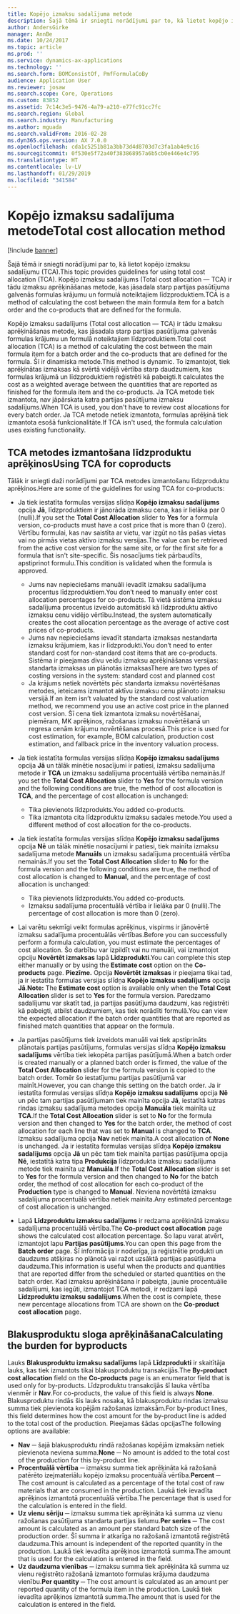 ```yaml
---
title: Kopējo izmaksu sadalījuma metode
description: Šajā tēmā ir sniegti norādījumi par to, kā lietot kopējo izmaksu sadalījumu (TCA). Kopējo izmaksu sadalījums (Total cost allocation — TCA) ir tādu izmaksu aprēķināšanas metode, kas jāsadala starp partijas pasūtījuma galvenās formulas krājumu un formulā noteiktajiem līdzproduktiem.
author: AndersGirke
manager: AnnBe
ms.date: 10/24/2017
ms.topic: article
ms.prod: ''
ms.service: dynamics-ax-applications
ms.technology: ''
ms.search.form: BOMConsistOf, PmfFormulaCoBy
audience: Application User
ms.reviewer: josaw
ms.search.scope: Core, Operations
ms.custom: 83852
ms.assetid: 7c14c3e5-9476-4a79-a210-e77fc91cc7fc
ms.search.region: Global
ms.search.industry: Manufacturing
ms.author: mguada
ms.search.validFrom: 2016-02-28
ms.dyn365.ops.version: AX 7.0.0
ms.openlocfilehash: cda1c5251b81a3bb73d4d8703d7c3fa1ab4e9c16
ms.sourcegitcommit: 0f530e5f72a40f383868957a6b5cb0e446e4c795
ms.translationtype: HT
ms.contentlocale: lv-LV
ms.lasthandoff: 01/29/2019
ms.locfileid: "341584"
---
```

# <a name="total-cost-allocation-method"></a><span data-ttu-id="87500-104">Kopējo izmaksu sadalījuma metode</span><span class="sxs-lookup"><span data-stu-id="87500-104">Total cost allocation method</span></span>

[!include [banner](../includes/banner.md)]

<span data-ttu-id="87500-105">Šajā tēmā ir sniegti norādījumi par to, kā lietot kopējo izmaksu sadalījumu (TCA).</span><span class="sxs-lookup"><span data-stu-id="87500-105">This topic provides guidelines for using total cost allocation (TCA).</span></span> <span data-ttu-id="87500-106">Kopējo izmaksu sadalījums (Total cost allocation — TCA) ir tādu izmaksu aprēķināšanas metode, kas jāsadala starp partijas pasūtījuma galvenās formulas krājumu un formulā noteiktajiem līdzproduktiem.</span><span class="sxs-lookup"><span data-stu-id="87500-106">TCA is a method of calculating the cost between the main formula item for a batch order and the co-products that are defined for the formula.</span></span>

<span data-ttu-id="87500-107">Kopējo izmaksu sadalījums (Total cost allocation — TCA) ir tādu izmaksu aprēķināšanas metode, kas jāsadala starp partijas pasūtījuma galvenās formulas krājumu un formulā noteiktajiem līdzproduktiem.</span><span class="sxs-lookup"><span data-stu-id="87500-107">Total cost allocation (TCA) is a method of calculating the cost between the main formula item for a batch order and the co-products that are defined for the formula.</span></span> <span data-ttu-id="87500-108">Šī ir dinamiska metode.</span><span class="sxs-lookup"><span data-stu-id="87500-108">This method is dynamic.</span></span> <span data-ttu-id="87500-109">To izmantojot, tiek aprēķinātas izmaksas kā svērtā vidējā vērtība starp daudzumiem, kas formulas krājumā un līdzproduktiem reģistrēti kā pabeigti.</span><span class="sxs-lookup"><span data-stu-id="87500-109">It calculates the cost as a weighted average between the quantities that are reported as finished for the formula item and the co-products.</span></span> <span data-ttu-id="87500-110">Ja TCA metode tiek izmantota, nav jāpārskata katra partijas pasūtījuma izmaksu sadalījums.</span><span class="sxs-lookup"><span data-stu-id="87500-110">When TCA is used, you don't have to review cost allocations for every batch order.</span></span> <span data-ttu-id="87500-111">Ja TCA metode netiek izmantota, formulas aprēķinā tiek izmantota esošā funkcionalitāte.</span><span class="sxs-lookup"><span data-stu-id="87500-111">If TCA isn't used, the formula calculation uses existing functionality.</span></span>

## <a name="using-tca-for-coproducts"></a><span data-ttu-id="87500-112">TCA metodes izmantošana līdzproduktu aprēķinos</span><span class="sxs-lookup"><span data-stu-id="87500-112">Using TCA for coproducts</span></span>
<span data-ttu-id="87500-113">Tālāk ir sniegti daži norādījumi par TCA metodes izmantošanu līdzproduktu aprēķinos.</span><span class="sxs-lookup"><span data-stu-id="87500-113">Here are some of the guidelines for using TCA for co-products:</span></span>

-   <span data-ttu-id="87500-114">Ja tiek iestatīta formulas versijas slīdņa **Kopējo izmaksu sadalījums** opcija **Jā**, līdzproduktiem ir jānorāda izmaksu cena, kas ir lielāka par 0 (nulli).</span><span class="sxs-lookup"><span data-stu-id="87500-114">If you set the **Total Cost Allocation** slider to **Yes** for a formula version, co-products must have a cost price that is more than 0 (zero).</span></span> <span data-ttu-id="87500-115">Vērtību formulai, kas nav saistīta ar vietu, var izgūt no tās pašas vietas vai no pirmās vietas aktīvo izmaksu versijas.</span><span class="sxs-lookup"><span data-stu-id="87500-115">The value can be retrieved from the active cost version for the same site, or for the first site for a formula that isn't site-specific.</span></span> <span data-ttu-id="87500-116">Šis nosacījums tiek pārbaudīts, apstiprinot formulu.</span><span class="sxs-lookup"><span data-stu-id="87500-116">This condition is validated when the formula is approved.</span></span>

    -   <span data-ttu-id="87500-117">Jums nav nepieciešams manuāli ievadīt izmaksu sadalījuma procentus līdzproduktiem.</span><span class="sxs-lookup"><span data-stu-id="87500-117">You don’t need to manually enter cost allocation percentages for co-products.</span></span> <span data-ttu-id="87500-118">Tā vietā sistēma izmaksu sadalījuma procentus izveido automātiski kā līdzproduktu aktīvo izmaksu cenu vidējo vērtību.</span><span class="sxs-lookup"><span data-stu-id="87500-118">Instead, the system automatically creates the cost allocation percentage as the average of active cost prices of co-products.</span></span> 
    -   <span data-ttu-id="87500-119">Jums nav nepieciešams ievadīt standarta izmaksas nestandarta izmaksu krājumiem, kas ir līdzprodukti.</span><span class="sxs-lookup"><span data-stu-id="87500-119">You don’t need to enter standard cost for non-standard cost items that are co-products.</span></span> <span data-ttu-id="87500-120">Sistēma ir pieejamas divu veidu izmaksu aprēķināšanas versijas: standarta izmaksas un plānotās izmaksas</span><span class="sxs-lookup"><span data-stu-id="87500-120">There are two types of costing versions in the system: standard cost and planned cost</span></span> 
    -   <span data-ttu-id="87500-121">Ja krājums netiek novērtēts pēc standarta izmaksu novērtēšanas metodes, ieteicams izmantot aktīvu izmaksu cenu plānoto izmaksu versijā.</span><span class="sxs-lookup"><span data-stu-id="87500-121">If an item isn’t valuated by the standard cost valuation method, we recommend you use an active cost price in the planned cost version.</span></span> <span data-ttu-id="87500-122">Šī cena tiek izmantota izmaksu novērtēšanai, piemēram, MK aprēķinos, ražošanas izmaksu novērtēšanā un regresa cenām krājumu novērtēšanas procesā.</span><span class="sxs-lookup"><span data-stu-id="87500-122">This price is used for cost estimation, for example, BOM calculation, production cost estimation, and fallback price in the inventory valuation process.</span></span> 

-   <span data-ttu-id="87500-123">Ja tiek iestatīta formulas versijas slīdņa **Kopējo izmaksu sadalījums** opcija **Jā** un tālāk minētie nosacījumi ir patiesi, izmaksu sadalījuma metode ir **TCA** un izmaksu sadalījuma procentuālā vērtība nemainās.</span><span class="sxs-lookup"><span data-stu-id="87500-123">If you set the **Total Cost Allocation** slider to **Yes** for the formula version and the following conditions are true, the method of cost allocation is **TCA**, and the percentage of cost allocation is unchanged:</span></span>
    -   <span data-ttu-id="87500-124">Tika pievienots līdzprodukts.</span><span class="sxs-lookup"><span data-stu-id="87500-124">You added co-products.</span></span>
    -   <span data-ttu-id="87500-125">Tika izmantota cita līdzproduktu izmaksu sadales metode.</span><span class="sxs-lookup"><span data-stu-id="87500-125">You used a different method of cost allocation for the co-products.</span></span>
-   <span data-ttu-id="87500-126">Ja tiek iestatīta formulas versijas slīdņa **Kopējo izmaksu sadalījums** opcija **Nē** un tālāk minētie nosacījumi ir patiesi, tiek mainīta izmaksu sadalījuma metode **Manuāls** un izmaksu sadalījuma procentuālā vērtība nemainās.</span><span class="sxs-lookup"><span data-stu-id="87500-126">If you set the **Total Cost Allocation** slider to **No** for the formula version and the following conditions are true, the method of cost allocation is changed to **Manual**, and the percentage of cost allocation is unchanged:</span></span>
    -   <span data-ttu-id="87500-127">Tika pievienots līdzprodukts.</span><span class="sxs-lookup"><span data-stu-id="87500-127">You added co-products.</span></span>
    -   <span data-ttu-id="87500-128">Izmaksu sadalījuma procentuālā vērtība ir lielāka par 0 (nulli).</span><span class="sxs-lookup"><span data-stu-id="87500-128">The percentage of cost allocation is more than 0 (zero).</span></span>
-   <span data-ttu-id="87500-129">Lai varētu sekmīgi veikt formulas aprēķinus, vispirms ir jānovērtē izmaksu sadalījuma procentuālās vērtības.</span><span class="sxs-lookup"><span data-stu-id="87500-129">Before you can successfully perform a formula calculation, you must estimate the percentages of cost allocation.</span></span> <span data-ttu-id="87500-130">Šo darbību var izpildīt vai nu manuāli, vai izmantojot opciju **Novērtēt izmaksas** lapā **Līdzprodukti**.</span><span class="sxs-lookup"><span data-stu-id="87500-130">You can complete this step either manually or by using the **Estimate cost** option on the **Co-products** page.</span></span> <span data-ttu-id="87500-131">**Piezīme.** Opcija **Novērtēt izmaksas** ir pieejama tikai tad, ja ir iestatīta formulas versijas slīdņa **Kopējo izmaksu sadalījums** opcija **Jā**.</span><span class="sxs-lookup"><span data-stu-id="87500-131">**Note:** The **Estimate cost** option is available only when the **Total Cost Allocation** slider is set to **Yes** for the formula version.</span></span> <span data-ttu-id="87500-132">Paredzamo sadalījumu var skatīt tad, ja partijas pasūtījuma daudzumi, kas reģistrēti kā pabeigti, atbilst daudzumiem, kas tiek norādīti formulā.</span><span class="sxs-lookup"><span data-stu-id="87500-132">You can view the expected allocation if the batch order quantities that are reported as finished match quantities that appear on the formula.</span></span>
-   <span data-ttu-id="87500-133">Ja partijas pasūtījums tiek izveidots manuāli vai tiek apstiprināts plānotais partijas pasūtījums, formulas versijas slīdņa **Kopējo izmaksu sadalījums** vērtība tiek iekopēta partijas pasūtījumā.</span><span class="sxs-lookup"><span data-stu-id="87500-133">When a batch order is created manually or a planned batch order is firmed, the value of the **Total Cost Allocation** slider for the formula version is copied to the batch order.</span></span> <span data-ttu-id="87500-134">Tomēr šo iestatījumu partijas pasūtījumā var mainīt.</span><span class="sxs-lookup"><span data-stu-id="87500-134">However, you can change this setting on the batch order.</span></span> <span data-ttu-id="87500-135">Ja ir iestatīta formulas versijas slīdņa **Kopējo izmaksu sadalījums** opcija **Nē** un pēc tam partijas pasūtījumam tiek mainīta opcija **Jā**, iestatītā katras rindas izmaksu sadalījuma metodes opcija **Manuāla** tiek mainīta uz **TCA**.</span><span class="sxs-lookup"><span data-stu-id="87500-135">If the **Total Cost Allocation** slider is set to **No** for the formula version and then changed to **Yes** for the batch order, the method of cost allocation for each line that was set to **Manual** is changed to **TCA**.</span></span> <span data-ttu-id="87500-136">Izmaksu sadalījuma opcija **Nav** netiek mainīta.</span><span class="sxs-lookup"><span data-stu-id="87500-136">A cost allocation of **None** is unchanged.</span></span> <span data-ttu-id="87500-137">Ja ir iestatīta formulas versijas slīdņa **Kopējo izmaksu sadalījums** opcija **Jā** un pēc tam tiek mainīta partijas pasūtījuma opcija **Nē**, iestatītā katra tipa **Produkcija** līdzprodukta izmaksu sadalījuma metode tiek mainīta uz **Manuāla**.</span><span class="sxs-lookup"><span data-stu-id="87500-137">If the **Total Cost Allocation** slider is set to **Yes** for the formula version and then changed to **No** for the batch order, the method of cost allocation for each co-product of the **Production** type is changed to **Manual**.</span></span> <span data-ttu-id="87500-138">Neviena novērtētā izmaksu sadalījuma procentuālā vērtība netiek mainīta.</span><span class="sxs-lookup"><span data-stu-id="87500-138">Any estimated percentage of cost allocation is unchanged.</span></span>
-   <span data-ttu-id="87500-139">Lapā **Līdzproduktu izmaksu sadalījums** ir redzama aprēķinātā izmaksu sadalījuma procentuālā vērtība.</span><span class="sxs-lookup"><span data-stu-id="87500-139">The **Co-product cost allocation** page shows the calculated cost allocation percentage.</span></span> <span data-ttu-id="87500-140">Šo lapu varat atvērt, izmantojot lapu **Partijas pasūtījums**.</span><span class="sxs-lookup"><span data-stu-id="87500-140">You can open this page from the **Batch order** page.</span></span> <span data-ttu-id="87500-141">Šī informācija ir noderīga, ja reģistrētie produkti un daudzums atšķiras no plānotā vai ražot uzsāktā partijas pasūtījuma daudzuma.</span><span class="sxs-lookup"><span data-stu-id="87500-141">This information is useful when the products and quantities that are reported differ from the scheduled or started quantities on the batch order.</span></span> <span data-ttu-id="87500-142">Kad izmaksu aprēķināšana ir pabeigta, jaunie procentuālie sadalījumi, kas iegūti, izmantojot TCA metodi, ir redzami lapā **Līdzproduktu izmaksu sadalījums**.</span><span class="sxs-lookup"><span data-stu-id="87500-142">When the cost is complete, these new percentage allocations from TCA are shown on the **Co-product cost allocation** page.</span></span>

## <a name="calculating-the-burden-for-byproducts"></a><span data-ttu-id="87500-143">Blakusproduktu sloga aprēķināšana</span><span class="sxs-lookup"><span data-stu-id="87500-143">Calculating the burden for byproducts</span></span>
<span data-ttu-id="87500-144">Lauks **Blakusproduktu izmaksu sadalījums** lapā **Līdzprodukti** ir skaitītāja lauks, kas tiek izmantots tikai blakusproduktu transakcijās.</span><span class="sxs-lookup"><span data-stu-id="87500-144">The **By-product cost allocation** field on the **Co-products** page is an enumerator field that is used only for by-products.</span></span> <span data-ttu-id="87500-145">Līdzproduktu transakcijās šī lauka vērtība vienmēr ir **Nav**.</span><span class="sxs-lookup"><span data-stu-id="87500-145">For co-products, the value of this field is always **None**.</span></span> <span data-ttu-id="87500-146">Blakusproduktu rindās šis lauks nosaka, kā blakusproduktu rindas izmaksu summa tiek pievienota kopējām ražošanas izmaksām.</span><span class="sxs-lookup"><span data-stu-id="87500-146">For by-product lines, this field determines how the cost amount for the by-product line is added to the total cost of the production.</span></span> <span data-ttu-id="87500-147">Pieejamas šādas opcijas</span><span class="sxs-lookup"><span data-stu-id="87500-147">The following options are available:</span></span>

-   <span data-ttu-id="87500-148">**Nav** ─ šajā blakusproduktu rindā ražošanas kopējām izmaksām netiek pievienota neviena summa.</span><span class="sxs-lookup"><span data-stu-id="87500-148">**None** ─ No amount is added to the total cost of the production for this by-product line.</span></span>
-   <span data-ttu-id="87500-149">**Procentuālā vērtība** ─ izmaksu summa tiek aprēķināta kā ražošanā patērēto izejmateriālu kopējo izmaksu procentuālā vērtība.</span><span class="sxs-lookup"><span data-stu-id="87500-149">**Percent** ─ The cost amount is calculated as a percentage of the total cost of raw materials that are consumed in the production.</span></span> <span data-ttu-id="87500-150">Laukā tiek ievadīta aprēķinos izmantotā procentuālā vērtība.</span><span class="sxs-lookup"><span data-stu-id="87500-150">The percentage that is used for the calculation is entered in the field.</span></span>
-   <span data-ttu-id="87500-151">**Uz vienu sēriju** ─ izmaksu summa tiek aprēķināta kā summa uz vienu ražošanas pasūtījuma standarta partijas lielumu.</span><span class="sxs-lookup"><span data-stu-id="87500-151">**Per series** ─ The cost amount is calculated as an amount per standard batch size of the production order.</span></span> <span data-ttu-id="87500-152">Šī summa ir atkarīga no ražošanā izmantotā reģistrētā daudzuma.</span><span class="sxs-lookup"><span data-stu-id="87500-152">This amount is independent of the reported quantity in the production.</span></span> <span data-ttu-id="87500-153">Laukā tiek ievadīta aprēķinos izmantotā summa.</span><span class="sxs-lookup"><span data-stu-id="87500-153">The amount that is used for the calculation is entered in the field.</span></span>
-   <span data-ttu-id="87500-154">**Uz daudzuma vienības** ─ izmaksu summa tiek aprēķināta kā summa uz vienu reģistrēto ražošanā izmantoto formulas krājuma daudzuma vienību.</span><span class="sxs-lookup"><span data-stu-id="87500-154">**Per quantity** ─ The cost amount is calculated as an amount per reported quantity of the formula item in the production.</span></span> <span data-ttu-id="87500-155">Laukā tiek ievadīta aprēķinos izmantotā summa.</span><span class="sxs-lookup"><span data-stu-id="87500-155">The amount that is used for the calculation is entered in the field.</span></span>




